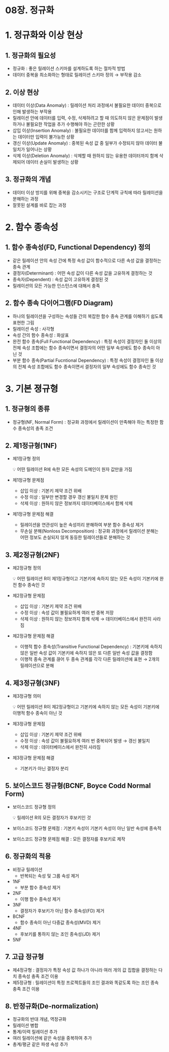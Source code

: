 # 08장. 정규화

# 1. 정규화와 이상 현상

## 1. 정규화의 필요성

- 정규화 : 좋은 릴레이션 스키마를 설계하도록 하는 절차적 방법
- 데이터 중복을 최소화하는 형태로 릴레이션 스키마 정의 → 부작용 감소

## 2. 이상 현상

- 데이터 이상(Data Anomaly) : 릴레이션 처리 과정에서 불필요한 데이터 중복으로 인해 발생하는 부작용
- 릴레이션 안에 데이터를 입력, 수정, 삭제하려고 할 때 의도하지 않은 문제점이 발생하거나 불필요한 작업을 추가 수행해야 하는 곤란한 상황
- 삽입 이상(Insertion Anomaly) : 불필요한 데이터를 함께 입력하지 않고서는 원하는 데이터만 입력이 불가능한 상황
- 갱신 이상(Update Anomaly) : 중복된 속성 값 중 일부가 수정되지 않아 데이터 불일치가 일어나는 상황
- 삭제 이상(Deletion Anomaly) : 삭제할 때 원하지 않는 유용한 데이터까지 함께 삭제되어 데이터 손실이 발생하는 상황

## 3. 정규화의 개념

- 데이터 이상 방지를 위해 중복을 감소시키는 구조로 단계적 규칙에 따라 릴레이션을 분해하는 과정
- 잘못된 설계를 바로 잡는 과정

# 2. 함수 종속성

## 1. 함수 종속성(FD, Functional Dependency) 정의

- 같은 릴레이션 안의 속성 간에 특정 속성 값이 함수적으로 다른 속성 값을 결정하는 종속 관계
- 결정자(Determinant) : 어떤 속성 값이 다른 속성 값을 고유하게 결정하는 것
- 종속자(Dependent) : 속성 값이 고유하게 결정된 것
- 릴레이션의 모든 가능한 인스턴스에 대해서 충족

## 2. 함수 종속 다이어그램(FD Diagram)

- 하나의 릴레이션을 구성하는 속성들 간의 복잡한 함수 종속 관계를 이해하기 쉽도록 표현한 그림
- 릴레이션 속성 : 사각형
- 속성 간의 함수 종속성 : 화살표
- 완전 함수 종속(Full Functional Dependency) : 특정 속성이 결정자인 둘 이상의 전체 속성 조합에는 함수 종속이면서 결정자의 어떤 일부 속성에도 함수 종속이 아닌 것
- 부분 함수 종속(Partial Fucntional Dependency) : 특정 속성이 결정자인 둘 이상의 전체 속성 조합에도 함수 종속이면서 결정자의 일부 속성에도 함수 종속인 것

# 3. 기본 졍규형

## 1. 정규형의 종류

- 정규형(NF, Normal Form) : 정규화 과정에서 릴레이션이 만족해야 하는 특정한 함수 종속성의 충족 조건

## 2. 제1정규형(1NF)

- 제1정규형 정의

    <aside>
    💡 어떤 릴레이션 R에 속한 모든 속성의 도메인이 원자 값만을 가짐

    </aside>

- 제1정규형 문제점
    - 삽입 이상 : 기본키 제약 조건 위배
    - 수정 이상 : 일부만 변경할 경우 갱신 불일치 문제 원인
    - 삭제 이상 : 원하지 않은 정보까지 데이터베이스에서 함께 삭제
- 제1정규형 문제점 해결
    - 릴레이션을 연관성이 높은 속성끼리 분해하여 부분 함수 종속성 제거
    - 무손실 분해(Nonloss Decomposition) : 정규화 과정에서 릴레이션 분해는 어떤 정보도 손실되지 않게 동등한 릴레이션들로 분해하는 것

## 3. 제2정규형(2NF)

- 제2정규형 정의

    <aside>
    💡 어떤 릴레이션 R이 제1정규형이고 기본키에 속하지 않는 모든 속성이 기본키에 완전 함수 종속인 것

    </aside>

- 제2정규형 문제점
    - 삽입 이상 : 기본키 제약 조건 위배
    - 수정 이상 : 속성 값이 불필요하게 여러 번 중복 저장
    - 삭제 이상 : 원하지 않는 정보까지 함께 삭제 → 데이터베이스에서 완전히 사라짐
- 제2정규형 문제점 해결
    - 이행적 함수 종속성(Transitive Functional Dependency) : 기본키에 속하지 않은 일반 속성 값이 기본키에 속하지 않은 또 다른 일반 속성 값을 결정함
    - 이행적 종속 관계를 끊어 두 종속 관계를 각각 다른 릴레이션에 표현 → 2개의 릴레이션으로 분해

## 4. 제3정규형(3NF)

- 제3정규형 의미

    <aside>
    💡 어떤 릴레이션 R이 제2정규형이고 기본키에 속하지 않는 모든 속성이 기본키에 이행적 함수 종속이 아닌 것

    </aside>

- 제3정규형 문제점
    - 삽입 이상 : 기본키 제약 조건 위배
    - 수정 이상 : 속성 값이 불필요하게 여러 번 중복되어 발생 → 갱신 불일치
    - 삭제 이상 : 데이터베이스에서 완전히 사라짐
- 제3정규형 문제점 해결
    - 기본키가 아닌 결정자 분리

## 5. 보이스코드 정규형(BCNF, Boyce Codd Normal Form)

- 보이스코드 정규형 정의

    <aside>
    💡 릴레이션 R의 모든 결정자가 후보키인 것

    </aside>

- 보이스코드 정규형 문제점 : 기본키 속성이 기본키 속성이 아닌 일반 속성에 종속적
- 보이스코드 정규형 문제점 해결 : 모든 결정자를 후보키로 제작

## 6. 정규화의 적용

- 비정규 릴레이션
    - 반복되는 속성 및 그룹 속성 제거
- 1NF
    - 부분 함수 종속성 제거
- 2NF
    - 이행 함수 종속성 제거
- 3NF
    - 결정자가 후보키가 아닌 함수 종속성(FD) 제거
- BCNF
    - 함수 종속이 아닌 다중값 종속성(MVD) 제거
- 4NF
    - 후보키를 통하지 않는 조인 종속성(JD) 제거
- 5NF

## 7. 고급 정규형

- 제4정규형 : 결정자가 특정 속성 값 하나가 아니라 여러 개의 값 집합을 결정하는 다치 종속성 충족 조건 이용
- 제5정규형 : 릴레이션이 특정 프로젝트들의 조인 결과와 똑같도록 하는 조인 종속 충족 조건 이용

## 8. 반정규화(De-normalization)

- 정규화의 반대 개념, 역정규화
- 릴레이션 병합
- 통계/이력 릴레이션 추가
- 여러 릴레이션에 같은 속성을 중복하여 추가
- 총계/평균 같은 파생 속성 추가